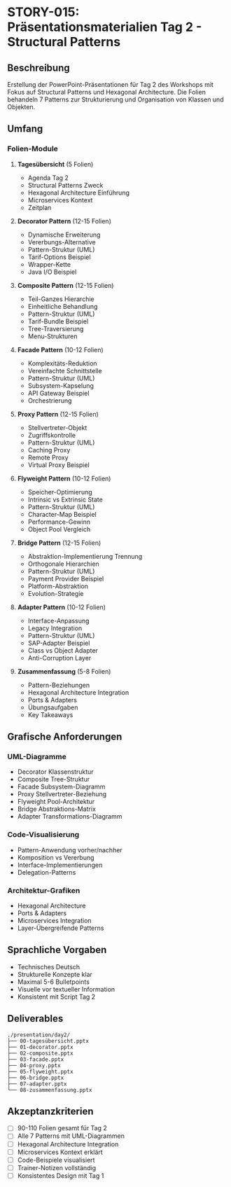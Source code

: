 # STORY-015: Präsentationsmaterialien Tag 2 - Structural Patterns

## Beschreibung
Erstellung der PowerPoint-Präsentationen für Tag 2 des Workshops mit Fokus auf Structural Patterns und Hexagonal Architecture. Die Folien behandeln 7 Patterns zur Strukturierung und Organisation von Klassen und Objekten.

## Umfang

### Folien-Module
1. **Tagesübersicht** (5 Folien)
   - Agenda Tag 2
   - Structural Patterns Zweck
   - Hexagonal Architecture Einführung
   - Microservices Kontext
   - Zeitplan

2. **Decorator Pattern** (12-15 Folien)
   - Dynamische Erweiterung
   - Vererbungs-Alternative
   - Pattern-Struktur (UML)
   - Tarif-Options Beispiel
   - Wrapper-Kette
   - Java I/O Beispiel

3. **Composite Pattern** (12-15 Folien)
   - Teil-Ganzes Hierarchie
   - Einheitliche Behandlung
   - Pattern-Struktur (UML)
   - Tarif-Bundle Beispiel
   - Tree-Traversierung
   - Menu-Strukturen

4. **Facade Pattern** (10-12 Folien)
   - Komplexitäts-Reduktion
   - Vereinfachte Schnittstelle
   - Pattern-Struktur (UML)
   - Subsystem-Kapselung
   - API Gateway Beispiel
   - Orchestrierung

5. **Proxy Pattern** (12-15 Folien)
   - Stellvertreter-Objekt
   - Zugriffskontrolle
   - Pattern-Struktur (UML)
   - Caching Proxy
   - Remote Proxy
   - Virtual Proxy Beispiel

6. **Flyweight Pattern** (10-12 Folien)
   - Speicher-Optimierung
   - Intrinsic vs Extrinsic State
   - Pattern-Struktur (UML)
   - Character-Map Beispiel
   - Performance-Gewinn
   - Object Pool Vergleich

7. **Bridge Pattern** (12-15 Folien)
   - Abstraktion-Implementierung Trennung
   - Orthogonale Hierarchien
   - Pattern-Struktur (UML)
   - Payment Provider Beispiel
   - Platform-Abstraktion
   - Evolution-Strategie

8. **Adapter Pattern** (10-12 Folien)
   - Interface-Anpassung
   - Legacy Integration
   - Pattern-Struktur (UML)
   - SAP-Adapter Beispiel
   - Class vs Object Adapter
   - Anti-Corruption Layer

9. **Zusammenfassung** (5-8 Folien)
   - Pattern-Beziehungen
   - Hexagonal Architecture Integration
   - Ports & Adapters
   - Übungsaufgaben
   - Key Takeaways

## Grafische Anforderungen

### UML-Diagramme
- Decorator Klassenstruktur
- Composite Tree-Struktur
- Facade Subsystem-Diagramm
- Proxy Stellvertreter-Beziehung
- Flyweight Pool-Architektur
- Bridge Abstraktions-Matrix
- Adapter Transformations-Diagramm

### Code-Visualisierung
- Pattern-Anwendung vorher/nachher
- Komposition vs Vererbung
- Interface-Implementierungen
- Delegation-Patterns

### Architektur-Grafiken
- Hexagonal Architecture
- Ports & Adapters
- Microservices Integration
- Layer-Übergreifende Patterns

## Sprachliche Vorgaben
- Technisches Deutsch
- Strukturelle Konzepte klar
- Maximal 5-6 Bulletpoints
- Visuelle vor textueller Information
- Konsistent mit Script Tag 2

## Deliverables
```
./presentation/day2/
├── 00-tagesübersicht.pptx
├── 01-decorator.pptx
├── 02-composite.pptx
├── 03-facade.pptx
├── 04-proxy.pptx
├── 05-flyweight.pptx
├── 06-bridge.pptx
├── 07-adapter.pptx
└── 08-zusammenfassung.pptx
```

## Akzeptanzkriterien
- [ ] 90-110 Folien gesamt für Tag 2
- [ ] Alle 7 Patterns mit UML-Diagrammen
- [ ] Hexagonal Architecture Integration
- [ ] Microservices Kontext erklärt
- [ ] Code-Beispiele visualisiert
- [ ] Trainer-Notizen vollständig
- [ ] Konsistentes Design mit Tag 1